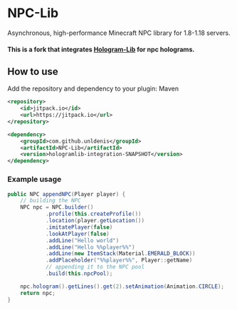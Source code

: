 # NPC-Lib

Asynchronous, high-performance Minecraft NPC library for 1.8-1.18 servers.
#### This is a fork that integrates <a href="https://github.com/unldenis/Hologram-Lib">Hologram-Lib</a> for npc holograms.

## How to use
Add the repository and dependency to your plugin:
Maven
```xml
<repository>
    <id>jitpack.io</id>
    <url>https://jitpack.io</url>
</repository>

<dependency>
    <groupId>com.github.unldenis</groupId>
    <artifactId>NPC-Lib</artifactId>
    <version>hologramlib-integration-SNAPSHOT</version>
</dependency>
```
  
### Example usage

```java
public NPC appendNPC(Player player) {
    // building the NPC
    NPC npc = NPC.builder()
            .profile(this.createProfile())
            .location(player.getLocation())
            .imitatePlayer(false)
            .lookAtPlayer(false)
            .addLine("Hello world")
            .addLine("Hello %%player%%")
            .addLine(new ItemStack(Material.EMERALD_BLOCK))
            .addPlaceholder("%%player%%", Player::getName)
            // appending it to the NPC pool
            .build(this.npcPool);

    npc.hologram().getLines().get(2).setAnimation(Animation.CIRCLE);
    return npc;
}
```

